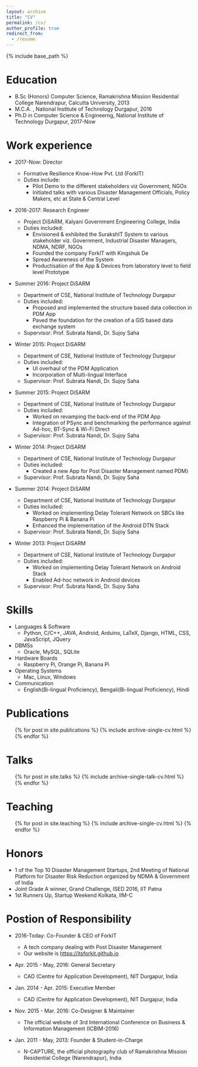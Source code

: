 ```yaml
---
layout: archive
title: "CV"
permalink: /cv/
author_profile: true
redirect_from:
  - /resume
---
```


{% include base_path %}

Education
======
* B.Sc (Honors) Computer Science, Ramakrishna Mission Residential College Narendrapur, Calcutta University, 2013
* M.C.A. , National Institute of Technology Durgapur, 2016
* Ph.D in Computer Science & Engineerng, National Institute of Technology Durgapur, 2017-Now

Work experience
======
* 2017-Now: Director
  * Formative Resilience Know-How Pvt. Ltd (ForkIT) 
  * Duties include:
    * Pilot Demo to the different stakeholders viz Government, NGOs
    * Initiated talks with various Disaster Management Officials, Policy Makers, etc at State & Central Level

* 2016-2017: Research Engineer
  * Project DiSARM, Kalyani Government Engineering College, India
  * Duties included: 
    * Envisioned & exhibited the SurakshIT System to various stakeholder viz. Government, Industrial Disaster Managers, NDMA, NDRF, NGOs
    * Founded the company ForkIT with Kingshuk De
    * Spread Awareness of the System
    * Productisation of the App & Devices from laboratory level to field level Prototype

* Summer 2016: Project DiSARM
  * Department of CSE, National Institute of Technology Durgapur
  * Duties included: 
    * Proposed and implemented the structure based data collection in PDM App
    * Paved the foundation for the creation of a GIS based data exchange system
  * Supervisor: Prof. Subrata Nandi, Dr. Sujoy Saha

* Winter 2015: Project DiSARM
  * Department of CSE, National Institute of Technology Durgapur
  * Duties included: 
    * UI overhaul of the PDM Application
    * Incorporation of Multi-lingual Interface
  * Supervisor: Prof. Subrata Nandi, Dr. Sujoy Saha
 
* Summer 2015: Project DiSARM
  * Department of CSE, National Institute of Technology Durgapur
  * Duties included: 
    * Worked on revamping the back-end of the PDM App
    * Integration of PSync and benchmarking the performance against Ad-hoc, BT-Sync & Wi-Fi Direct
  * Supervisor: Prof. Subrata Nandi, Dr. Sujoy Saha
 
* Winter 2014: Project DiSARM
  * Department of CSE, National Institute of Technology Durgapur
  * Duties included: 
    * Created a new App for Post Disaster Management named PDM}
  * Supervisor: Prof. Subrata Nandi, Dr. Sujoy Saha

* Summer 2014: Project DiSARM
  * Department of CSE, National Institute of Technology Durgapur
  * Duties included: 
    * Worked on implementing Delay Tolerant Network on SBCs like Raspberry Pi & Banana Pi
    * Enhanced the implementation of the Android DTN Stack
   * Supervisor: Prof. Subrata Nandi, Dr. Sujoy Saha
 
* Winter 2013: Project DiSARM
  * Department of CSE, National Institute of Technology Durgapur
  * Duties included: 
    * Worked on implementing Delay Tolerant Network on Android Stack
    * Enabled Ad-hoc network in Android devices
  * Supervisor: Prof. Subrata Nandi, Dr. Sujoy Saha

  
Skills
======
* Languages & Software
  * Python, C/C++,  JAVA, Android, Arduino, LaTeX, Django, HTML, CSS, JavaScript, JQuery
* DBMSs
  * Oracle, MySQL, SQLite
* Hardware Boards
  * Raspberry Pi, Orange Pi, Banana Pi
* Operating Systems
  * Mac, Linux, Windows
* Communication
  * English(Bi-lingual Proficiency), Bengali(Bi-lingual Proficiency), Hindi

Publications
======
  <ul>{% for post in site.publications %}
    {% include archive-single-cv.html %}
  {% endfor %}</ul>
  
Talks
======
  <ul>{% for post in site.talks %}
    {% include archive-single-talk-cv.html %}
  {% endfor %}</ul>
  
Teaching
======
  <ul>{% for post in site.teaching %}
    {% include archive-single-cv.html %}
  {% endfor %}</ul>
  
Honors
======
  * 1 of the Top 10 Disaster Management Startups, 2nd Meeting of National Platform for Disaster Risk Reduction organized by NDMA & Government of India
  * Joint Grade A winner, Grand Challenge, ISED 2016, IIT Patna
  * 1st Runners Up, Startup Weekend  Kolkata, IIM-C

Postion of Responsibility
======
* 2016-Today: Co-Founder & CEO of ForkIT
  * A tech company dealing with Post Disaster Management
  * Our website is https://itsforkit.github.io


* Apr. 2015 - May, 2016: General Secretary 
  * CAD (Centre for Application Development), NIT Durgapur, India
  
* Jan. 2014 - Apr. 2015: Executive Member
  * CAD (Centre for Application Development), NIT Durgapur, India

* Nov. 2015 - Mar. 2016: Co-Designer & Maintainer
  * The official website of 3rd  International Conference on Business & Information Management (ICBIM-2016)

* Jan. 2011 - May, 2013: Founder & Student-in-Charge
  * N-CAPTURE, the official photography club of Ramakrishna Mission Residential College (Narendrapur), India

  
